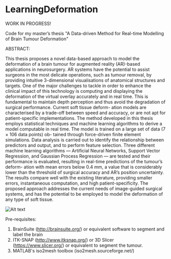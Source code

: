 # LearningDeformation
WORK IN PROGRESS!

Code for my master’s thesis "A Data-driven Method for Real-time Modelling of Brain Tumour Deformation"

ABSTRACT:

This thesis proposes a novel data-based approach to model the deformation of a brain tumour for augmented reality (AR)-based applications in neurosurgery. AR systems have the potential to assist surgeons in the most delicate operations, such as tumour removal, by providing intuitive 3-dimensional visualisations of anatomical structures and targets. One of the major challenges to tackle in order to enhance the clinical impact of this technology is computing and displaying the deformation of the virtual overlay accurately and in real time. This is fundamental to maintain depth perception and thus avoid the degradation of surgical performance. Current soft tissue deform- ation models are characterised by a trade-off between speed and accuracy, or are not apt for patient-specific implementations. The method developed in this thesis employs statistical techniques and machine learning algorithms to derive a model computable in real time. The model is trained on a large set of data (7 × 106 data points) ob- tained through force-driven finite element simulations. Data analysis is carried out to identify the relationship between predictors and output, and to perform feature selection. Three different machine learning algorithms — Artificial Neural Networks, Support Vector Regression, and Gaussian Process Regression — are tested and their performance is evaluated, resulting in real-time predictions of the tumour’s deform- ation with mean errors below 0.4 mm, a value that is considerably lower than the threshold of surgical accuracy and AR’s position uncertainty. The results compare well with the existing literature, providing smaller errors, instantaneous computation, and high patient-specificity. The proposed approach addresses the current needs of image-guided surgical systems, and has the potential to be employed to model the deformation of any type of soft tissue.

![Alt text](http://imgur.com/5QcaZMt "Project Pipeline")

Pre-requisites:
1) BrainSuite (http://brainsuite.org/) or equivalent software to segment and label the brain
2) ITK-SNAP (http://www.itksnap.org/) or 3D Slicer (https://www.slicer.org/) or equivalent to segment the tumour.
3) MATLAB's iso2mesh toolbox (iso2mesh.sourceforge.net/)
